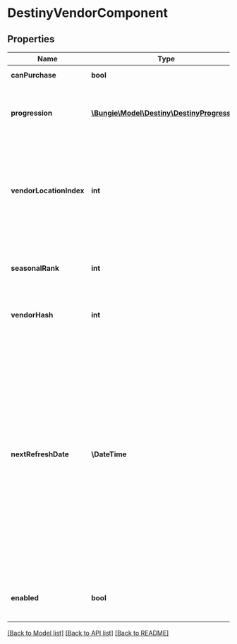 # DestinyVendorComponent

## Properties
Name | Type | Description | Notes
------------ | ------------- | ------------- | -------------
**canPurchase** | **bool** | If True, you can purchase from the Vendor. | [optional] 
**progression** | [**\Bungie\Model\Destiny\DestinyProgression**](DestinyProgression.md) | If the Vendor has a related Reputation, this is the Progression data that represents the character&#39;s Reputation level with this Vendor. | [optional] 
**vendorLocationIndex** | **int** | An index into the vendor definition&#39;s \&quot;locations\&quot; property array, indicating which location they are at currently. If -1, then the vendor has no known location (and you may choose not to show them in your UI as a result. I mean, it&#39;s your bag honey) | [optional] 
**seasonalRank** | **int** | If this vendor has a seasonal rank, this will be the calculated value of that rank. How nice is that? I mean, that&#39;s pretty sweeet. It&#39;s a whole 32 bit integer. | [optional] 
**vendorHash** | **int** | The unique identifier for the vendor. Use it to look up their DestinyVendorDefinition. | [optional] 
**nextRefreshDate** | **\DateTime** | The date when this vendor&#39;s inventory will next rotate/refresh.  Note that this is distinct from the date ranges that the vendor is visible/available in-game: this field indicates the specific time when the vendor&#39;s available items refresh and rotate, regardless of whether the vendor is actually available at that time. Unfortunately, these two values may be (and are, for the case of important vendors like Xur) different.  Issue https://github.com/Bungie-net/api/issues/353 is tracking a fix to start providing visibility date ranges where possible in addition to this refresh date, so that all important dates for vendors are available for use. | [optional] 
**enabled** | **bool** | If True, the Vendor is currently accessible.   If False, they may not actually be visible in the world at the moment. | [optional] 

[[Back to Model list]](../README.md#documentation-for-models) [[Back to API list]](../README.md#documentation-for-api-endpoints) [[Back to README]](../README.md)


